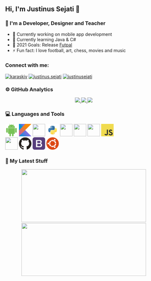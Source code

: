 

## Hi, I'm Justinus Sejati 👋

### :briefcase: I'm a Developer, Designer and Teacher

- 🔭 Currently working on mobile app development
- 🌱 Currently learning Java & C#
- 🥅 2021 Goals: Release [Futpal](https://github.com/Karaskiv?tab=projects)
- ⚡ Fun fact: I love football, art, chess, movies and music

<h3 align="left">Connect with me:</h3>
<p align="left">
<a href="https://twitter.com/karaskiv" target="blank"><img align="center" src="https://raw.githubusercontent.com/rahuldkjain/github-profile-readme-generator/neutral-icons/src/images/icons/Social/twitter.svg" alt="karaskiv" height="30" width="40" /></a>
<a href="https://fb.com/justinus.sejati" target="blank"><img align="center" src="https://raw.githubusercontent.com/rahuldkjain/github-profile-readme-generator/neutral-icons/src/images/icons/Social/facebook.svg" alt="justinus.sejati" height="30" width="40" /></a>
<a href="https://instagram.com/justinusejati" target="blank"><img align="center" src="https://raw.githubusercontent.com/rahuldkjain/github-profile-readme-generator/neutral-icons/src/images/icons/Social/instagram.svg" alt="justinusejati" height="30" width="40" /></a>
</p>

### ⚙️ GitHub Analytics
<p align="center">
<a href="https://github.com/Karaskiv">
  <img height="180em" src="https://github-readme-stats-eight-theta.vercel.app/api?username=Karaskiv&show_icons=true&theme=gotham&include_all_commits=true&count_private=gotham"/>
  <img height="180em" src="https://github-readme-stats-eight-theta.vercel.app/api/top-langs/?username=Karaskiv&layout=compact&langs_count=8&theme=gotham"/>
  <img height="180em" src="https://github-readme-streak-stats.herokuapp.com/?user=Karaskiv&theme=gotham"/>
</a>
</p>

### :computer: Languages and Tools
<code><img height="40" width="40" src="https://raw.githubusercontent.com/github/explore/80688e429a7d4ef2fca1e82350fe8e3517d3494d/topics/android/android.png"></code>
<code><img height="40" width="40" src="https://raw.githubusercontent.com/github/explore/80688e429a7d4ef2fca1e82350fe8e3517d3494d/topics/kotlin/kotlin.png"></code>
<code><img height="40" width="40" src="https://images.vexels.com/media/users/3/166401/isolated/preview/b82aa7ac3f736dd78570dd3fa3fa9e24-java-programming-language-icon-by-vexels.png"></code>
<code><img height="40" width="40" src="https://raw.githubusercontent.com/github/explore/80688e429a7d4ef2fca1e82350fe8e3517d3494d/topics/python/python.png"></code>
<code><img height="40" width="40" src="https://cdn.iconscout.com/icon/free/png-512/c-programming-569564.png"></code>
<code><img height="40" width="40" src="https://www.flaticon.com/svg/static/icons/svg/1216/1216733.svg"></code>
<code><img height="40" width="40" src="https://cdn.iconscout.com/icon/free/png-256/css-131-722685.png"></code>
<code><img height="40" width="40" src="https://raw.githubusercontent.com/github/explore/80688e429a7d4ef2fca1e82350fe8e3517d3494d/topics/javascript/javascript.png"></code>
<br/>
<code><img height="40" width="40" src="https://upload.wikimedia.org/wikipedia/commons/thumb/3/3f/Git_icon.svg/1024px-Git_icon.svg.png"></code>
<code><img height="40" width="40" src="https://raw.githubusercontent.com/github/explore/80688e429a7d4ef2fca1e82350fe8e3517d3494d/topics/github-api/github-api.png"></code>
<code><img height="40" width="40" src="https://raw.githubusercontent.com/github/explore/80688e429a7d4ef2fca1e82350fe8e3517d3494d/topics/bootstrap/bootstrap.png"></code>
<code><img height="40" width="40" src="https://raw.githubusercontent.com/github/explore/80688e429a7d4ef2fca1e82350fe8e3517d3494d/topics/ubuntu/ubuntu.png"></code>

### 🚀 My Latest Stuff
<p align="center">
  <a href="https://github.com/Karaskiv/Desktop-FlappyBird">
    <img height="170em" width="400" src="https://github-readme-stats.vercel.app/api/pin?username=Karaskiv&repo=Desktop-FlappyBird&theme=radical"/>
  </a>
  <a href="https://github.com/Karaskiv/Android-DinnerFix">
    <img height="170em" width="400"src="https://github-readme-stats.vercel.app/api/pin?username=Karaskiv&repo=Android-DinnerFix&theme=radical"/>
  </a>
</p>
